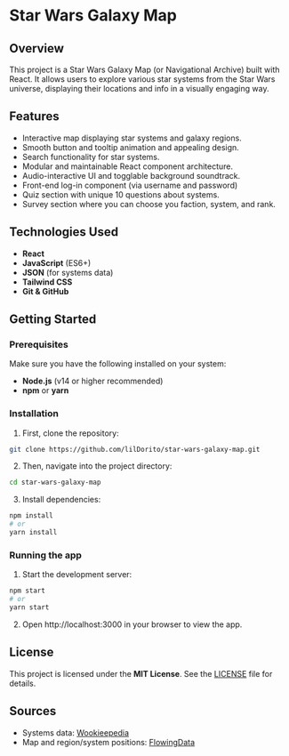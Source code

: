 # Star Wars Galaxy Map

## Overview
This project is a Star Wars Galaxy Map (or Navigational Archive) built with React. It allows users to explore various star systems from the Star Wars universe, displaying their locations and info in a visually engaging way.

## Features
- Interactive map displaying star systems and galaxy regions.
- Smooth button and tooltip animation and appealing design.
- Search functionality for star systems.
- Modular and maintainable React component architecture.
- Audio-interactive UI and togglable background soundtrack.
- Front-end log-in component (via username and password)
- Quiz section with unique 10 questions about systems.
- Survey section where you can choose you faction, system, and rank.

## Technologies Used
- **React**
- **JavaScript** (ES6+)
- **JSON** (for systems data)
- **Tailwind CSS**
- **Git & GitHub**

## Getting Started

### Prerequisites
Make sure you have the following installed on your system:

- **Node.js** (v14 or higher recommended)
- **npm** or **yarn**

### Installation
1. First, clone the repository:

```bash
git clone https://github.com/lilDorito/star-wars-galaxy-map.git
```

2. Then, navigate into the project directory:

```bash
cd star-wars-galaxy-map
```

3. Install dependencies:
```bash
npm install
# or
yarn install
```

### Running the app

1. Start the development server:
```bash
npm start
# or
yarn start
```

2. Open http://localhost:3000 in your browser to view the app.

## License
This project is licensed under the **MIT License**. See the [LICENSE](https://github.com/lilDorito/star-wars-galaxy-map/blob/main/LICENSE) file for details.

## Sources
- Systems data: [Wookieepedia](https://starwars.fandom.com/wiki/Main_Page)
- Map and region/system positions: [FlowingData](https://flowingdata.com/2025/01/03/star-wars-galaxy-map/)